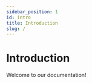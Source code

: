 ```yaml
---
sidebar_position: 1
id: intro
title: Introduction
slug: /
---
```


# Introduction
Welcome to our documentation!

